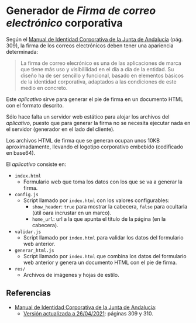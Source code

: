 # Generador de _Firma de correo electrónico_ corporativa

Según el [Manual de Identidad Corporativa de la Junta de Andalucía] (pág. 309), la firma de los correos electrónicos deben tener una apariencia determinada:

> La firma de correo elecrónico es una de las aplicaciones de marca que tiene más uso y visibililidad en el día a día de la entidad. Su diseño ha de ser sencillo y funcional, basado en elementos básicos de la identidad corporativa, adaptados a las condiciones de este medio en concreto.

Este _aplicativo_ sirve para generar el pie de firma en un documento HTML con el formato descrito.

Sólo hace falta un servidor web estático para alojar los archivos del _aplicativo_, puesto que para generar la firma no se necesita ejecutar nada en el servidor (generador en el lado del cliente).

Los archivos HTML de firma que se generan ocupan unos 10KB aproximadamente, llevando el logotipo corporativo embebido (codificado en base64).

El _aplicativo_ consiste en:

- `index.html`
  - Formulario web que toma los datos con los que se va a generar la firma.
- `config.js`
  - Script llamado por `index.html` con los valores configurables:
    - `show_header`: `true` para mostrar la cabecera, `false` para ocultarla (útil oara incrustar en un marco).
    - `home_url`: url a la que apunta el título de la página (en la cabecera).
- `validar.js`
  - Script llamado por `index.html` para validar los datos del formulario web anterior.
- `generar_html.js`
  - Script llamado por `index.html` que combina los datos del formulario web anterior y genera un documento HTML con el pie de firma.
- `res/`
  - Archivos de imágenes y hojas de estilo.

## Referencias

- [Manual de Identidad Corporativa de la Junta de Andalucía]:
  - [Versión actualizada a 26/04/2021]: páginas 309 y 310.

[manual de identidad corporativa de la junta de andalucía]: https://juntadeandalucia.es/organismos/presidenciaadministracionpublicaeinterior/areas/comunicacion-social/identidad-corporat-JdA.html
[versión actualizada a 26/04/2021]: https://juntadeandalucia.es/export/drupaljda/Manual-IC-JdA-_26-4-21.pdf
